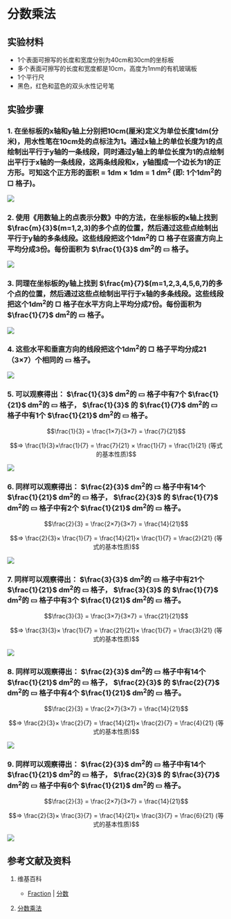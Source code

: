 # 分数乘法

## 实验材料

- 1个表面可擦写的长度和宽度分别为40cm和30cm的坐标板
- 多个表面可擦写的长度和宽度都是10cm，高度为1mm的有机玻璃板
- 1个平行尺
- 黑色，红色和蓝色的双头水性记号笔

## 实验步骤

### 1. 在坐标板的x轴和y轴上分别把10cm(厘米)定义为单位长度1dm(分米)，用水性笔在10cm处的点标注为1。通过x轴上的单位长度为1的点绘制出平行于y轴的一条线段，同时通过y轴上的单位长度为1的点绘制出平行于x轴的一条线段，这两条线段和x，y轴围成一个边长为1的正方形。可知这个正方形的面积 = 1dm × 1dm = 1 dm<sup>2</sup> (即: 1个1dm<sup>2</sup>的 □ 格子)。
![](/images/数系/可比数和不可比数/分数乘法/1a1.jpg)

### 2. 使用《用数轴上的点表示分数》中的方法，在坐标板的x轴上找到 $\frac{m}{3}$(m=1,2,3)的多个点的位置，然后通过这些点绘制出平行于y轴的多条线段。这些线段把这个1dm<sup>2</sup>的 □ 格子在竖直方向上平均分成3份。每份面积为  $\frac{1}{3}$ dm<sup>2</sup>的 ▭ 格子。
![](/images/数系/可比数和不可比数/分数乘法/2a1.jpg)

### 3. 同理在坐标板的y轴上找到 $\frac{m}{7}$(m=1,2,3,4,5,6,7)的多个点的位置，然后通过这些点绘制出平行于x轴的多条线段。这些线段把这个1dm<sup>2</sup>的 □ 格子在水平方向上平均分成7份。每份面积为  $\frac{1}{7}$ dm<sup>2</sup>的 ▭ 格子。
![](/images/数系/可比数和不可比数/分数乘法/3a1.jpg)

### 4. 这些水平和垂直方向的线段把这个1dm<sup>2</sup>的 □ 格子平均分成21（3×7）个相同的 ▭ 格子。
![](/images/数系/可比数和不可比数/分数乘法/4a1.jpg)

### 5. 可以观察得出： $\frac{1}{3}$ dm<sup>2</sup>的 ▭ 格子中有7个  $\frac{1}{21}$ dm<sup>2</sup>的 ▭ 格子， $\frac{1}{3}$ 的  $\frac{1}{7}$ dm<sup>2</sup>的 ▭ 格子中有1个  $\frac{1}{21}$ dm<sup>2</sup>的 ▭ 格子。

$$\frac{1}{3} = \frac{1×7}{3×7} = \frac{7}{21}$$

$$=> \frac{1}{3}×\frac{1}{7} = \frac{7}{21} × \frac{1}{7} = \frac{1}{21} (等式的基本性质)$$

![](/images/数系/可比数和不可比数/分数乘法/5a1.jpg)

### 6. 同样可以观察得出： $\frac{2}{3}$ dm<sup>2</sup>的 ▭ 格子中有14个  $\frac{1}{21}$ dm<sup>2</sup>的 ▭ 格子， $\frac{2}{3}$ 的  $\frac{1}{7}$ dm<sup>2</sup>的 ▭ 格子中有2个  $\frac{1}{21}$ dm<sup>2</sup>的 ▭ 格子。

$$\frac{2}{3} =  \frac{2×7}{3×7} =  \frac{14}{21}$$

$$=> \frac{2}{3}× \frac{1}{7} =  \frac{14}{21}× \frac{1}{7} =  \frac{2}{21} (等式的基本性质)$$

![](/images/数系/可比数和不可比数/分数乘法/6a1.jpg)

### 7. 同样可以观察得出： $\frac{3}{3}$ dm<sup>2</sup>的 ▭ 格子中有21个  $\frac{1}{21}$ dm<sup>2</sup>的 ▭ 格子， $\frac{3}{3}$ 的  $\frac{1}{7}$ dm<sup>2</sup>的 ▭ 格子中有3个  $\frac{1}{21}$ dm<sup>2</sup>的 ▭ 格子。

$$\frac{3}{3} =  \frac{3×7}{3×7} =  \frac{21}{21}$$

$$=> \frac{3}{3}× \frac{1}{7} =  \frac{21}{21}× \frac{1}{7} =  \frac{3}{21} (等式的基本性质)$$

![](/images/数系/可比数和不可比数/分数乘法/7a1.jpg)

### 8. 同样可以观察得出： $\frac{2}{3}$ dm<sup>2</sup>的 ▭ 格子中有14个  $\frac{1}{21}$ dm<sup>2</sup>的 ▭ 格子， $\frac{2}{3}$ 的 $\frac{2}{7}$ dm<sup>2</sup>的 ▭ 格子中有4个  $\frac{1}{21}$ dm<sup>2</sup>的 ▭ 格子。

$$\frac{2}{3} =  \frac{2×7}{3×7} =  \frac{14}{21}$$

$$=> \frac{2}{3}× \frac{2}{7} =  \frac{14}{21}× \frac{2}{7} =  \frac{4}{21} (等式的基本性质)$$

![](/images/数系/可比数和不可比数/分数乘法/8a1.jpg)

### 9. 同样可以观察得出： $\frac{2}{3}$ dm<sup>2</sup>的 ▭ 格子中有14个  $\frac{1}{21}$ dm<sup>2</sup>的 ▭ 格子， $\frac{2}{3}$ 的  $\frac{3}{7}$ dm<sup>2</sup>的 ▭ 格子中有6个  $\frac{1}{21}$ dm<sup>2</sup>的 ▭ 格子。

$$\frac{2}{3} =  \frac{2×7}{3×7} =  \frac{14}{21}$$

$$=> \frac{2}{3}× \frac{3}{7} =  \frac{14}{21}× \frac{3}{7} =  \frac{6}{21} (等式的基本性质)$$

![](/images/数系/可比数和不可比数/分数乘法/9a1.jpg)

## 参考文献及资料

1. 维基百科
	- [Fraction](https://en.wikipedia.org/wiki/Fraction) | [分数](https://zh.wikipedia.org/wiki/%E5%88%86%E6%95%B8) 

2. [分数乘法](https://baike.baidu.com/item/%E5%88%86%E6%95%B0%E4%B9%98%E6%B3%95) 

